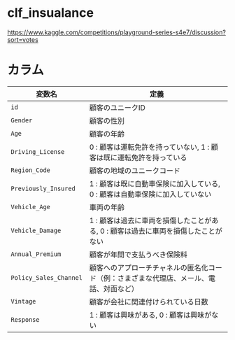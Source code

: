 # clf_insualance
https://www.kaggle.com/competitions/playground-series-s4e7/discussion?sort=votes

# カラム

| 変数名                 | 定義                                                                                             |
|----------------------|--------------------------------------------------------------------------------------------------|
| `id`                 | 顧客のユニークID                                                                                  |
| `Gender`             | 顧客の性別                                                                                         |
| `Age`                | 顧客の年齢                                                                                         |
| `Driving_License`    | 0 : 顧客は運転免許を持っていない, 1 : 顧客は既に運転免許を持っている                                    |
| `Region_Code`        | 顧客の地域のユニークコード                                                                          |
| `Previously_Insured` | 1 : 顧客は既に自動車保険に加入している, 0 : 顧客は自動車保険に加入していない                           |
| `Vehicle_Age`        | 車両の年齢                                                                                         |
| `Vehicle_Damage`     | 1 : 顧客は過去に車両を損傷したことがある, 0 : 顧客は過去に車両を損傷したことがない                       |
| `Annual_Premium`     | 顧客が年間で支払うべき保険料                                                                       |
| `Policy_Sales_Channel` | 顧客へのアプローチチャネルの匿名化コード（例：さまざまな代理店、メール、電話、対面など）               |
| `Vintage`            | 顧客が会社に関連付けられている日数                                                                  |
| `Response`           | 1 : 顧客は興味がある, 0 : 顧客は興味がない                                                           |
